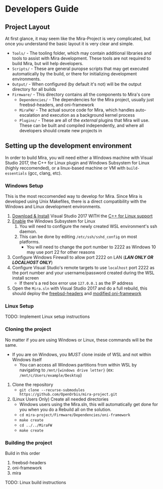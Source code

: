 # Developers Guide

## Project Layout

At first glance, it may seem like the Mira-Project is very complicated, but once you understand the basic layout it is very clear and simple.

* `Tools/` - The tooling folder, which may contain additional libraries and tools to assist with Mira development. These tools are not required to build Mira, but will help developers.
* `Scripts/` - These are general puropse scripts that may get executed automatically by the build, or there for initializing development environments.
* `Output/` - When configured (by default it's not) will be the output directory for all builds
* `Firmware/` - This directory contains all the components to Mira's core
    * `Dependencies/` - The dependencies for the Mira project, usually just freebsd-headers, and oni-framework
    * `MiraFW/` - The actual source code for Mira, which handles auto-escalation and execution as a background kernel process
    * `Plugins/` - These are all of the *external* plugins that Mira will use. These can be built and compiled independently, and where all developers should create new projects in

## Setting up the development environment

In order to build Mira, you will need either a Windows machine with Visual Studio 2017, the C++ for Linux plugin and Windows Subsystem for Linux (highly reccomended), or a linux-based machine or VM with `build-essentials` (gcc, clang, etc).

### Windows Setup

This is the most reccomended way to develop for Mira. Since Mira is developed using Unix Makefiles, there is a direct compatibility with the Windows and Linux development environments.

1. [Download & Install](https://www.visualstudio.com/downloads/) Visual Studio 2017 WITH the [C++ for Linux support](https://blogs.msdn.microsoft.com/vcblog/2017/04/11/linux-development-with-c-in-visual-studio/)
2. [Enable](https://docs.microsoft.com/en-us/windows/wsl/install-win10) the Windows Subsystem for Linux
    1. You will need to configure the newly created WSL environment's ssh daemon.
    2. This can be done by editing `/etc/ssh/sshd_config` on most platforms.
        * You will need to change the port number to 2222 as Windows 10 may use port 22 for other reasons
3. Configure Windows Firewall to allow port 2222 on LAN (**_LAN ONLY OR LOCALHOST ONLY_**)
4. Configure Visual Studio's remote targets to use `localhost` port 2222 as the port number and your username/password created during the WSL install screen
    * If there's a red box error use `127.0.0.1` as the IP address 
5. Open the `Mira.sln` with Visual Studio 2017 and do a full rebuild, this should deploy the [freebsd-headers](https://github.com/OpenOrbis/freebsd-headers) and [modified oni-framework](https://github.com/OpenOrbis/oni-framework)

### Linux Setup

TODO: Implement Linux setup instructions

### Cloning the project

No matter if you are using Windows or Linux, these commands will be the same.

* If you are on Windows, you *MUST* clone inside of WSL and not within Windows itself
    * You can access all Windows partitions from within WSL by navigating to `/mnt/{windows drive letter}` (ex: `/mnt/c/Users/example/Desktop`)

1. Clone the repository
    * `git clone --recurse-submodules https://github.com/OpenOrbis/mira-project.git`
2. (Linux Users Only) Create all needed directories
    * Windows users using the Mira.sln, this will automatically get done for you when you do a Rebuild all on the solution.
    * `cd mira-project/Firmware/Dependencies/oni-framework`
    * `make create`
    * `cd ../../MiraFW`
    * `make create`

### Building the project

Build in this order
1. freebsd-headers
2. oni-framework
3. mira

TODO: Linux build instructions
